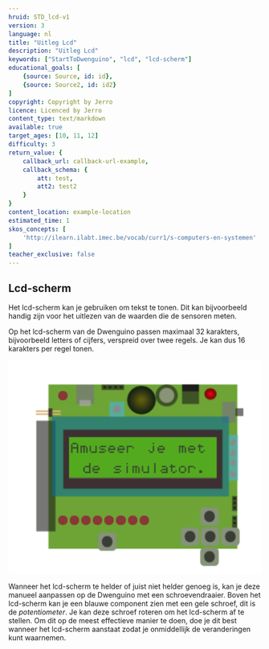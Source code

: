 ```yaml
---
hruid: STD_lcd-v1
version: 3
language: nl
title: "Uitleg Lcd"
description: "Uitleg Lcd"
keywords: ["StartToDwenguino", "lcd", "lcd-scherm"]
educational_goals: [
    {source: Source, id: id}, 
    {source: Source2, id: id2}
]
copyright: Copyright by Jerro
licence: Licenced by Jerro
content_type: text/markdown
available: true
target_ages: [10, 11, 12]
difficulty: 3
return_value: {
    callback_url: callback-url-example,
    callback_schema: {
        att: test,
        att2: test2
    }
}
content_location: example-location
estimated_time: 1
skos_concepts: [
    'http://ilearn.ilabt.imec.be/vocab/curr1/s-computers-en-systemen'
]
teacher_exclusive: false
---
```

## Lcd-scherm

Het lcd-scherm kan je gebruiken om tekst te tonen. Dit kan bijvoorbeeld handig zijn voor het uitlezen van de waarden die de sensoren meten.

Op het lcd-scherm van de Dwenguino passen maximaal 32 karakters, bijvoorbeeld letters of cijfers, verspreid over twee regels. Je kan dus 16 karakters per regel tonen. 

![](embed/Afb1.png "Afbeelding lcd")  

Wanneer het lcd-scherm te helder of juist niet helder genoeg is, kan je deze manueel aanpassen op de Dwenguino met een schroevendraaier. Boven het lcd-scherm kan je een blauwe component zien met een gele schroef, dit is de *potentiometer*. Je kan deze schroef roteren om het lcd-scherm af te stellen. Om dit op de meest effectieve manier te doen, doe je dit best wanneer het lcd-scherm aanstaat zodat je onmiddellijk de veranderingen kunt waarnemen.